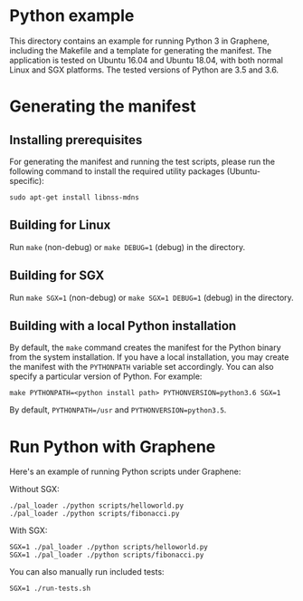 # Python example

This directory contains an example for running Python 3 in Graphene, including
the Makefile and a template for generating the manifest. The application is
tested on Ubuntu 16.04 and Ubuntu 18.04, with both normal Linux and SGX
platforms. The tested versions of Python are 3.5 and 3.6.

# Generating the manifest

## Installing prerequisites

For generating the manifest and running the test scripts, please run the following
command to install the required utility packages (Ubuntu-specific):

    sudo apt-get install libnss-mdns

## Building for Linux

Run `make` (non-debug) or `make DEBUG=1` (debug) in the directory.

## Building for SGX

Run `make SGX=1` (non-debug) or `make SGX=1 DEBUG=1` (debug) in the directory.

## Building with a local Python installation

By default, the `make` command creates the manifest for the Python binary from
the system installation. If you have a local installation, you may create the
manifest with the `PYTHONPATH` variable set accordingly. You can also specify
a particular version of Python. For example:

```
make PYTHONPATH=<python install path> PYTHONVERSION=python3.6 SGX=1
```

By default, `PYTHONPATH=/usr` and `PYTHONVERSION=python3.5`.


# Run Python with Graphene

Here's an example of running Python scripts under Graphene:

Without SGX:
```
./pal_loader ./python scripts/helloworld.py
./pal_loader ./python scripts/fibonacci.py
```

With SGX:
```
SGX=1 ./pal_loader ./python scripts/helloworld.py
SGX=1 ./pal_loader ./python scripts/fibonacci.py
```

You can also manually run included tests:
```
SGX=1 ./run-tests.sh
```
